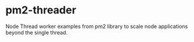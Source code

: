 # pm2-threader
Node Thread worker examples from pm2 library to scale node applications beyond the single thread.
